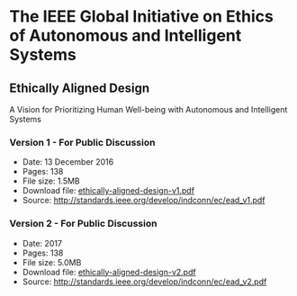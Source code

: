 # The IEEE Global Initiative on Ethics of Autonomous and Intelligent Systems

## Ethically Aligned Design

A Vision for Prioritizing Human Well-being with Autonomous and Intelligent
Systems

### Version 1 - For Public Discussion

- Date: 13 December 2016
- Pages: 138
- File size: 1.5MB
- Download file: [ethically-aligned-design-v1.pdf](ethically-aligned-design-v1.pdf)
- Source: http://standards.ieee.org/develop/indconn/ec/ead_v1.pdf

### Version 2 - For Public Discussion

- Date: 2017
- Pages: 138
- File size: 5.0MB
- Download file: [ethically-aligned-design-v2.pdf](ethically-aligned-design-v2.pdf)
- Source: http://standards.ieee.org/develop/indconn/ec/ead_v2.pdf
